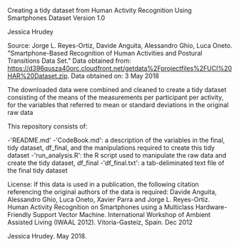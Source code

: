
Creating a tidy dataset from Human Activity Recognition Using Smartphones Dataset
Version 1.0

Jessica Hrudey

Source:
Jorge L. Reyes-Ortiz, Davide Anguita, Alessandro Ghio, Luca Oneto. "Smartphone-Based Recognition of Human Activities and Postural Transitions Data Set." Data obtained from: https://d396qusza40orc.cloudfront.net/getdata%2Fprojectfiles%2FUCI%20HAR%20Dataset.zip. Data obtained on: 3 May 2018

The downloaded data were combined and cleaned to create a tidy dataset consisting of the means of the measurements per participant per activity, for the variables that referred to mean or standard deviations in the original raw data

This repository consists of:

-'README.md'
-'CodeBook.md': a description of the variables in the final, tidy dataset, df_final, and the manipulations required to create this tidy dataset
-'run_analysis.R': the R script used to manipulate the raw data and create the tidy dataset, df_final
-'df_final.txt': a tab-deliminated text file of the final tidy dataset

License: 
If this data is used in a publication, the following citation referencing the original authors of the data is required:
Davide Anguita, Alessandro Ghio, Luca Oneto, Xavier Parra and Jorge L. Reyes-Ortiz. Human Activity Recognition on Smartphones using a Multiclass Hardware-Friendly Support Vector Machine. International Workshop of Ambient Assisted Living (IWAAL 2012). Vitoria-Gasteiz, Spain. Dec 2012


Jessica Hrudey. May 2018.